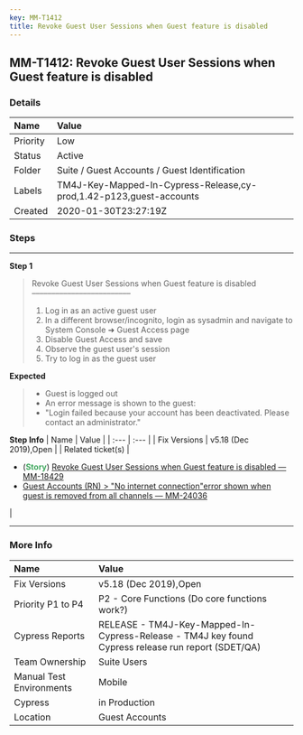 ```yaml
---
key: MM-T1412
title: Revoke Guest User Sessions when Guest feature is disabled
---
```


## MM-T1412: Revoke Guest User Sessions when Guest feature is disabled

### Details

| Name     | Value                                                               |
| :------- | :------------------------------------------------------------------ |
| Priority | Low                                                                 |
| Status   | Active                                                              |
| Folder   | Suite / Guest Accounts / Guest Identification                       |
| Labels   | TM4J-Key-Mapped-In-Cypress-Release,cy-prod,1.42-p123,guest-accounts |
| Created  | 2020-01-30T23:27:19Z                                                |

### Steps

<hr/>

**Step 1**

> <article>Revoke Guest User Sessions when Guest feature is disabled<br />–––––––––––––––––––––––––<ol><li>Log in as an active guest user</li><li>In a different browser/incognito, login as sysadmin and navigate to System Console ➜ Guest Access page</li><li>Disable Guest Access and save</li><li>Observe the guest user's session</li><li>Try to log in as the guest user</li></ol></article>

**Expected**

> <article><ul><li>Guest is logged out</li><li>An error message is shown to the guest:</li><li>"Login failed because your account has been deactivated. Please contact an administrator."</li></ul></article>

**Step Info**
| Name | Value |
| :--- | :--- |
| Fix Versions | v5.18 (Dec 2019),Open |
| Related ticket(s) | <ul><li>(<strong><span style="color:rgb(65, 168, 95)">Story</span></strong>) <a href="https://mattermost.atlassian.net/browse/MM-18429">Revoke Guest User Sessions when Guest feature is disabled — MM-18429</a></li><li><a href="https://mattermost.atlassian.net/browse/MM-24036">Guest Accounts (RN) &gt; "No internet connection"error shown when guest is removed from all channels — MM-24036</a></li></ul> |

<hr/>

### More Info

| Name                     | Value                                                                                              |
| :----------------------- | :------------------------------------------------------------------------------------------------- |
| Fix Versions             | v5.18 (Dec 2019),Open                                                                              |
| Priority P1 to P4        | P2 - Core Functions (Do core functions work?)                                                      |
| Cypress Reports          | RELEASE - TM4J-Key-Mapped-In-Cypress-Release - TM4J key found Cypress release run report (SDET/QA) |
| Team Ownership           | Suite Users                                                                                        |
| Manual Test Environments | Mobile                                                                                             |
| Cypress                  | in Production                                                                                      |
| Location                 | Guest Accounts                                                                                     |

